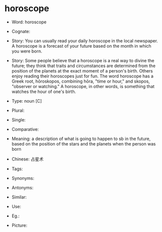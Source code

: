 # horoscope

- Word: horoscope
- Cognate: 
- Story: You can usually read your daily horoscope in the local newspaper. A horoscope is a forecast of your future based on the month in which you were born.
- Story: Some people believe that a horoscope is a real way to divine the future; they think that traits and circumstances are determined from the position of the planets at the exact moment of a person's birth. Others enjoy reading their horoscopes just for fun. The word horoscope has a Greek root, hōroskopos, combining hōra, "time or hour," and skopos, "observer or watching." A horoscope, in other words, is something that watches the hour of one's birth.

- Type: noun [C]
- Plural: 
- Single: 
- Comparative: 
- Meaning: a description of what is going to happen to sb in the future, based on the position of the stars and the planets when the person was born
- Chinese: 占星术
- Tags: 
- Synonyms: 
- Antonyms: 
- Similar: 
- Use: 
- Eg.: 
- Picture: 

